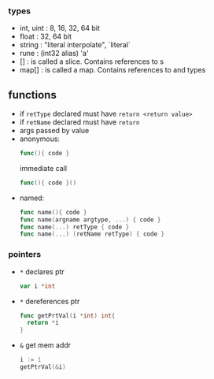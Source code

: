 ### types
- int, uint : 8, 16, 32, 64 bit
- float : 32, 64 bit
- string : "literal interpolate", \`literal\`
- rune : (int32 alias) 'a'
- []<type> : is called a slice. Contains references to <type>s
- map[<key type>]<val type> : is called a map. Contains references to <key> and <val> types


## functions
- if `retType` declared must have `return <return value>`
- if `retName` declared must have `return`
- args passed by value
- anonymous:
  ```go
  func(){ code }
  ```
  immediate call
  ```go
  func(){ code }()
  ```
- named:
  ```go
  func name(){ code }
  func name(argname argtype, ...) { code }
  func name(...) retType { code }
  func name(...) (retName retType) { code }
  ```

### pointers
- `*` declares ptr
  ```go
  var i *int
  ```
- `*` dereferences ptr
  ```go
  func getPrtVal(i *int) int{
    return *i
  }
  ```
- `&` get mem addr
  ```go
  i := 1
  getPtrVal(&i)
  ```
